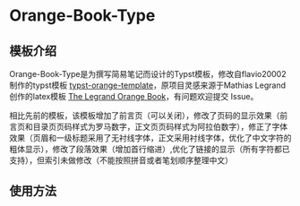 # Orange-Book-Type

## 模板介绍

Orange-Book-Type是为撰写简易笔记而设计的Typst模板，修改自flavio20002制作的typst模板 [typst-orange-template](https://github.com/flavio20002/typst-orange-template)，原项目灵感来源于Mathias Legrand创作的latex模板 [The Legrand Orange Book](https://www.latextemplates.com/template/legrand-orange-book)，有问题欢迎提交 Issue。

相比先前的模板，该模板增加了前言页（可以关闭），修改了页码的显示效果（前言页和目录页页码样式为罗马数字，正文页页码样式为阿拉伯数字），修正了字体效果（页眉和一级标题采用了无衬线字体，正文采用衬线字体，优化了中文字符的粗体显示），修改了段落效果（增加首行缩进）,优化了链接的显示（所有字符都已支持），但索引未做修改（不能按照拼音或者笔划顺序整理中文）

## 使用方法

